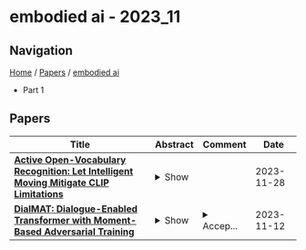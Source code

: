 # embodied ai - 2023_11

## Navigation

[Home](https://lixin97.github.io/arXivRadar) / [Papers](https://lixin97.github.io/arXivRadar/papers) / [embodied ai](https://lixin97.github.io/arXivRadar/papers/embodied_ai)

- Part 1

## Papers

| **Title** | **Abstract** | **Comment** | **Date** |
| --- | --- | --- | --- |
| **[Active Open-Vocabulary Recognition: Let Intelligent Moving Mitigate CLIP Limitations](http://arxiv.org/abs/2311.17938v1)** | <details><summary>Show</summary><p>Active recognition, which allows intelligent agents to explore observations for better recognition performance, serves as a prerequisite for various embodied AI tasks, such as grasping, navigation and room arrangements. Given the evolving environment and the multitude of object classes, it is impractical to include all possible classes during the training stage. In this paper, we aim at advancing active open-vocabulary recognition, empowering embodied agents to actively perceive and classify arbitrary objects. However, directly adopting recent open-vocabulary classification models, like Contrastive Language Image Pretraining (CLIP), poses its unique challenges. Specifically, we observe that CLIP's performance is heavily affected by the viewpoint and occlusions, compromising its reliability in unconstrained embodied perception scenarios. Further, the sequential nature of observations in agent-environment interactions necessitates an effective method for integrating features that maintains discriminative strength for open-vocabulary classification. To address these issues, we introduce a novel agent for active open-vocabulary recognition. The proposed method leverages inter-frame and inter-concept similarities to navigate agent movements and to fuse features, without relying on class-specific knowledge. Compared to baseline CLIP model with 29.6% accuracy on ShapeNet dataset, the proposed agent could achieve 53.3% accuracy for open-vocabulary recognition, without any fine-tuning to the equipped CLIP model. Additional experiments conducted with the Habitat simulator further affirm the efficacy of our method.</p></details> |  | 2023-11-28 |
| **[DialMAT: Dialogue-Enabled Transformer with Moment-Based Adversarial Training](http://arxiv.org/abs/2311.06855v1)** | <details><summary>Show</summary><p>This paper focuses on the DialFRED task, which is the task of embodied instruction following in a setting where an agent can actively ask questions about the task. To address this task, we propose DialMAT. DialMAT introduces Moment-based Adversarial Training, which incorporates adversarial perturbations into the latent space of language, image, and action. Additionally, it introduces a crossmodal parallel feature extraction mechanism that applies foundation models to both language and image. We evaluated our model using a dataset constructed from the DialFRED dataset and demonstrated superior performance compared to the baseline method in terms of success rate and path weighted success rate. The model secured the top position in the DialFRED Challenge, which took place at the CVPR 2023 Embodied AI workshop.</p></details> | <details><summary>Accep...</summary><p>Accepted for presentation at Fourth Annual Embodied AI Workshop at CVPR</p></details> | 2023-11-12 |